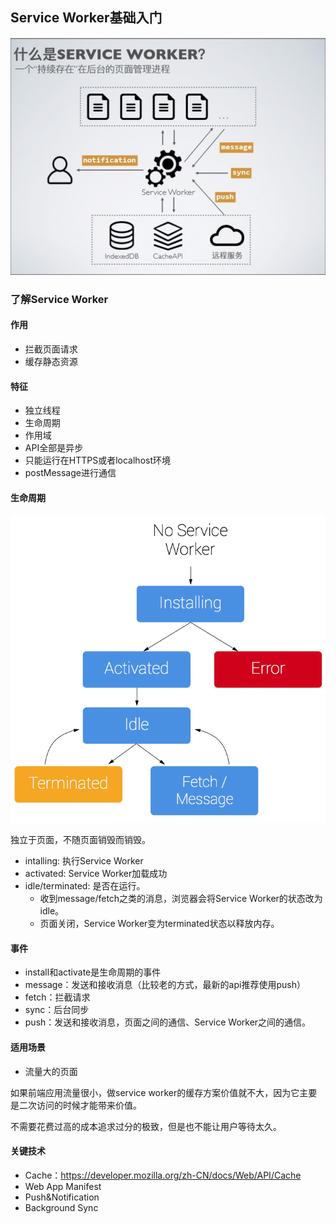 ## Service Worker基础入门

![](./img/sw.png)

### 了解Service Worker
#### 作用
* 拦截页面请求
* 缓存静态资源

#### 特征
* 独立线程
* 生命周期
* 作用域
* API全部是异步
* 只能运行在HTTPS或者localhost环境
* postMessage进行通信

#### 生命周期
![](./img/sw-life.png)

独立于页面，不随页面销毁而销毁。

* intalling: 执行Service Worker
* activated: Service Worker加载成功
* idle/terminated: 是否在运行。
  * 收到message/fetch之类的消息，浏览器会将Service Worker的状态改为idle。
  * 页面关闭，Service Worker变为terminated状态以释放内存。

#### 事件
* install和activate是生命周期的事件
* message：发送和接收消息（比较老的方式，最新的api推荐使用push）
* fetch：拦截请求
* sync：后台同步
* push：发送和接收消息，页面之间的通信、Service Worker之间的通信。

#### 适用场景
* 流量大的页面
  
如果前端应用流量很小，做service worker的缓存方案价值就不大，因为它主要是二次访问的时候才能带来价值。

不需要花费过高的成本追求过分的极致，但是也不能让用户等待太久。

#### 关键技术
* Cache：https://developer.mozilla.org/zh-CN/docs/Web/API/Cache
* Web App Manifest
* Push&Notification
* Background Sync

